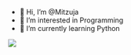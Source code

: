 - 👋 Hi, I’m @Mitzuja
- 👀 I’m interested in Programming
- 🌱 I’m currently learning Python





![](https://i.pinimg.com/originals/cf/06/f9/cf06f9a213e81c842b985cdf18b591cd.gif)

<!---
Mitzuja/Mitzuja is a ✨ special ✨ repository because its `README.md` (this file) appears on your GitHub profile.
You can click the Preview link to take a look at your changes.
--->

